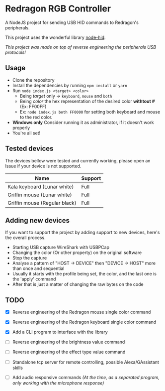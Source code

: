 # Redragon RGB Controller

A NodeJS project for sending USB HID commands to Redragon's peripherals.

This project uses the wonderful library [node-hid](https://github.com/node-hid/node-hid).

*This project was made on top of reverse engineering the peripherals USB protocols!*

## Usage
- Clone the repository
- Install the dependencies by running `npm install` or `yarn`
- Run `node index.js <target> <color>`
	- Being *target* only -> `keyboard`, `mouse` and `both`
	- Being *color* the hex representation of the desired color **withtout #** (Ex: FF00FF)
	- Ex: `node index.js both FF0000`  for setting both keyboard and mouse to the red color.
- **Windows only** Consider running it as administrator, if it doesn't work properly
- You're all set!

## Tested devices
The devices bellow were tested  and currently working, please open an Issue if your device is not supported.

|Name|Support|
|--|--|
| Kala keyboard (Lunar white) | Full |
| Griffin mouse (Lunar white) | Full |
| Griffin mouse (Regular black) | Full |

## Adding new devices
If you want to support the project by adding support to new devices, here's the overall process.
- Starting USB capture WireShark with USBPCap
- Changing the color (Or other property) on the original software
- Stop the capture
- Analyse a pattern of "HOST -> DEVICE" then "DEVICE -> HOST" more than once and sequential
- Usually it starts with the profile being set, the color, and the last one is the 'apply' command
- After that is just a matter of changing the raw bytes on the code

## TODO
- [X] Reverse engineering of the Redragon mouse single color command

- [X] Reverse engineering of the Redragon keyboard single color command

- [X] Add a CLI program to interface with the library

- [ ] Reverse engineering of the brightness value command

- [ ] Reverse engineering of the effect type value command

- [ ] Standalone tcp server for remote controlling, possible Alexa/GAssistant skills

- [ ] Add audio responsive commands *(At the time, as a separated program, only working with the microphone response)*
